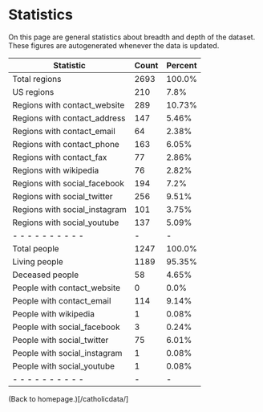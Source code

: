 # Statistics

On this page are general statistics about breadth and depth of the dataset. These figures are autogenerated whenever the data is updated.

| Statistic | Count | Percent |
| --------- | ----- | ------- |
| Total regions | 2693 | 100.0% |
| US regions | 210 | 7.8% |
| Regions with contact_website | 289 | 10.73% |
| Regions with contact_address | 147 | 5.46% |
| Regions with contact_email | 64 | 2.38% |
| Regions with contact_phone | 163 | 6.05% |
| Regions with contact_fax | 77 | 2.86% |
| Regions with wikipedia | 76 | 2.82% |
| Regions with social_facebook | 194 | 7.2% |
| Regions with social_twitter | 256 | 9.51% |
| Regions with social_instagram | 101 | 3.75% |
| Regions with social_youtube | 137 | 5.09% |
| - - - - - - - - - - | - | - |
| Total people | 1247 | 100.0% |
| Living people | 1189 | 95.35% |
| Deceased people | 58 | 4.65% |
| People with contact_website | 0 | 0.0% |
| People with contact_email | 114 | 9.14% |
| People with wikipedia | 1 | 0.08% |
| People with social_facebook | 3 | 0.24% |
| People with social_twitter | 75 | 6.01% |
| People with social_instagram | 1 | 0.08% |
| People with social_youtube | 1 | 0.08% |
| - - - - - - - - - - | - | - |

(Back to homepage.)[/catholicdata/]
